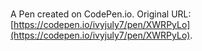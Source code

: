 # 

A Pen created on CodePen.io. Original URL: [https://codepen.io/ivyjuly7/pen/XWRPyLo](https://codepen.io/ivyjuly7/pen/XWRPyLo).



